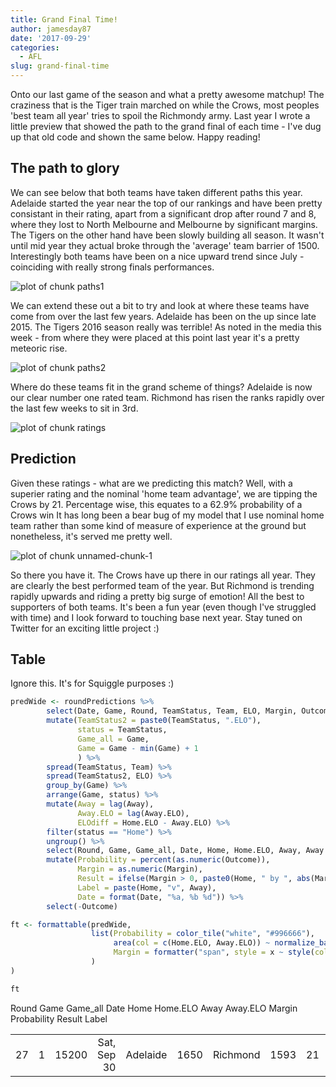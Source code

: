```yaml
---
title: Grand Final Time!
author: jamesday87
date: '2017-09-29'
categories:
  - AFL
slug: grand-final-time
---
```


Onto our last game of the season and what a pretty awesome matchup! The craziness that is the Tiger train marched on while the Crows, most peoples 'best team all year' tries to spoil the Richmondy army. Last year I wrote a little preview that showed the path to the grand final of each time - I've dug up that old code and shown the same below. Happy reading!

<!-- more -->

## The path to glory

We can see below that both teams have taken different paths this year. Adelaide started the year near the top of our rankings and have been pretty consistant in their rating, apart from a significant drop after round 7 and 8, where they lost to North Melbourne and Melbourne by significant margins. The Tigers on the other hand have been slowly building all season. It wasn't until mid year they actual broke through the 'average' team barrier of 1500. Interestingly both teams have been on a nice upward trend since July - coinciding with really strong finals performances.

![plot of chunk paths1](http://plussixoneblog.com/img/2017/09/paths1-1.png)

We can extend these out a bit to try and look at where these teams have come from over the last few years. Adelaide has been on the up since late 2015. The Tigers 2016 season really was terrible! As noted in the media this week - from where they were placed at this point last year it's a pretty meteoric rise.

![plot of chunk paths2](http://plussixoneblog.com/img/2017/09/paths2-1.png)

Where do these teams fit in the grand scheme of things? Adelaide is now our clear number one rated team. Richmond has risen the ranks rapidly over the last few weeks to sit in 3rd.

![plot of chunk ratings](http://plussixoneblog.com/img/2017/09/ratings-1.png)

## Prediction

Given these ratings - what are we predicting this match? Well, with a superier rating and the nominal 'home team advantage', we are tipping the Crows by 21. Percentage wise, this equates to a 62.9% probability of a Crows win It has long been a bear bug of my model that I use nominal home team rather than some kind of measure of experience at the ground but nonetheless, it's served me pretty well.

![plot of chunk unnamed-chunk-1](http://plussixoneblog.com/img/2017/09/unnamed-chunk-1-1-3.png)

So there you have it. The Crows have up there in our ratings all year. They are clearly the best performed team of the year. But Richmond is trending rapidly upwards and riding a pretty big surge of emotion! All the best to supporters of both teams. It's been a fun year (even though I've struggled with time) and I look forward to touching base next year. Stay tuned on Twitter for an exciting little project :)

## Table

Ignore this. It's for Squiggle purposes :)

```r
predWide <- roundPredictions %>%
        select(Date, Game, Round, TeamStatus, Team, ELO, Margin, Outcome) %>%
        mutate(TeamStatus2 = paste0(TeamStatus, ".ELO"),
               status = TeamStatus,
               Game_all = Game,
               Game = Game - min(Game) + 1
               ) %>%
        spread(TeamStatus, Team) %>%
        spread(TeamStatus2, ELO) %>%
        group_by(Game) %>%
        arrange(Game, status) %>%
        mutate(Away = lag(Away),
               Away.ELO = lag(Away.ELO),
               ELOdiff = Home.ELO - Away.ELO) %>%
        filter(status == "Home") %>%
        ungroup() %>%
        select(Round, Game, Game_all, Date, Home, Home.ELO, Away, Away.ELO, Margin, Outcome) %>%
        mutate(Probability = percent(as.numeric(Outcome)),
               Margin = as.numeric(Margin),
               Result = ifelse(Margin > 0, paste0(Home, " by ", abs(Margin)), paste0(Away, " by ", abs(Margin))),
               Label = paste(Home, "v", Away),
               Date = format(Date, "%a, %b %d")) %>%
        select(-Outcome)

ft <- formattable(predWide,
                  list(Probability = color_tile("white", "#996666"),
                       area(col = c(Home.ELO, Away.ELO)) ~ normalize_bar("#669999", 0.2),
                       Margin = formatter("span", style = x ~ style(color = ifelse(x > 0, "#669999", "#996666")))
                  )
)

ft
```

<table class="table table-condensed" >

<tr >
Round
Game
Game_all
Date
Home
Home.ELO
Away
Away.ELO
Margin
Probability
Result
Label
</tr>

<tbody >
<tr >

<td style="text-align: right;" >27
</td>

<td style="text-align: right;" >1
</td>

<td style="text-align: right;" >15200
</td>

<td style="text-align: right;" >Sat, Sep 30
</td>

<td style="text-align: right;" >Adelaide
</td>

<td style="text-align: right;" >1650
</td>

<td style="text-align: right;" >Richmond
</td>

<td style="text-align: right;" >1593
</td>

<td style="text-align: right;" >21
</td>

<td style="text-align: right;" >62.94%
</td>

<td style="text-align: right;" >Adelaide by 21
</td>

<td style="text-align: right;" >Adelaide v Richmond
</td>
</tr>
</tbody>
</table>
